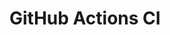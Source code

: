 # GitHub Actions CI































































































































































































































































































































































































































































































































































































































































































































































































































































































































































































































































































































































































































































































































































































































































































































































































































































































































































































































































































































































































































































































































































































































































































































































































































































































































































































































































































































































































































































































































































































































































































































































